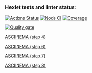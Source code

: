 ### Hexlet tests and linter status:

[![Actions Status](https://github.com/foxxdogg/frontend-project-46/actions/workflows/hexlet-check.yml/badge.svg)](https://github.com/foxxdogg/frontend-project-46/actions)
[![Node CI](https://github.com/foxxdogg/frontend-project-46/actions/workflows/ci.yml/badge.svg)](https://github.com/foxxdogg/frontend-project-46/actions/workflows/ci.yml)
[![Coverage](https://sonarcloud.io/api/project_badges/measure?project=foxxdogg_frontend-project-46&metric=coverage)](https://sonarcloud.io/summary/new_code?id=foxxdogg_frontend-project-46)

[![Quality gate](https://sonarcloud.io/api/project_badges/quality_gate?project=foxxdogg_frontend-project-46)](https://sonarcloud.io/summary/new_code?id=foxxdogg_frontend-project-46)

[ASCIINEMA (step 4)](https://asciinema.org/a/juSuy7kDSvrQAFqS6PTK8GhnM)

[ASCIINEMA (step 6)](https://asciinema.org/a/pu7vSQ6X3hriGfGvhbacaGlWD)

[ASCIINEMA (step 7)](https://asciinema.org/a/6UMbzPGcoSm15WJn10TFlx105)

[ASCIINEMA (step 8)](https://asciinema.org/a/sdew8VNKTrIoAd07WSJwW9MGG)
